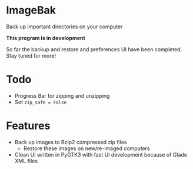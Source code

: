 # ImageBak

Back up important directories on your computer

**This program is in development**

So far the backup and restore and preferences UI have been completed. Stay tuned for more! 

# Todo
- Progress Bar for zipping and unzipping
- Set `zip_safe = False`

# Features
- Back up images to Bzip2 compressed zip files
  - Restore these images on new/re-imaged computers
- Clean UI written in PyGTK3 with fast UI development because of Glade XML files

